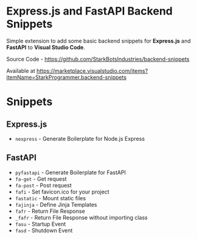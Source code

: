 # Express.js and FastAPI Backend Snippets

Simple extension to add some basic backend snippets for **Express.js** and **FastAPI** to **Visual Studio Code**.

Source Code - https://github.com/StarkBotsIndustries/backend-snippets

Available at https://marketplace.visualstudio.com/items?itemName=StarkProgrammer.backend-snippets

# Snippets

## Express.js

- `nexpress` - Generate Boilerplate for Node.js Express

## FastAPI

- `pyfastapi` - Generate Boilerplate for FastAPI
- `fa-get` - Get request
- `fa-post` - Post request
- `fafi` - Set favicon.ico for your project
- `fastatic` - Mount static files
- `fajinja` - Define Jinja Templates
- `fafr` - Return File Response
- `_fafr` - Return File Response without importing class
- `fasu` - Startup Event
- `fasd` - Shutdown Event
